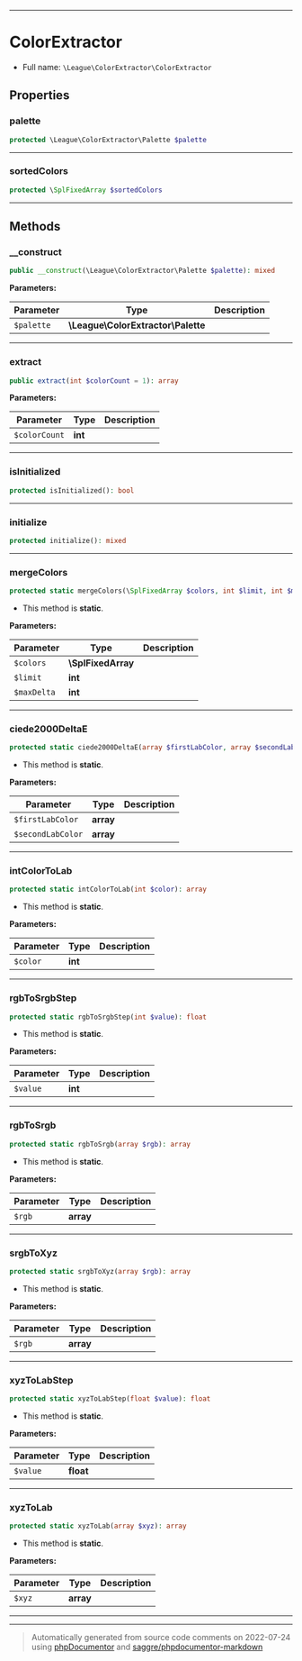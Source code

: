 ***

# ColorExtractor





* Full name: `\League\ColorExtractor\ColorExtractor`



## Properties


### palette



```php
protected \League\ColorExtractor\Palette $palette
```






***

### sortedColors



```php
protected \SplFixedArray $sortedColors
```






***

## Methods


### __construct



```php
public __construct(\League\ColorExtractor\Palette $palette): mixed
```








**Parameters:**

| Parameter | Type | Description |
|-----------|------|-------------|
| `$palette` | **\League\ColorExtractor\Palette** |  |




***

### extract



```php
public extract(int $colorCount = 1): array
```








**Parameters:**

| Parameter | Type | Description |
|-----------|------|-------------|
| `$colorCount` | **int** |  |




***

### isInitialized



```php
protected isInitialized(): bool
```











***

### initialize



```php
protected initialize(): mixed
```











***

### mergeColors



```php
protected static mergeColors(\SplFixedArray $colors, int $limit, int $maxDelta): array
```



* This method is **static**.




**Parameters:**

| Parameter | Type | Description |
|-----------|------|-------------|
| `$colors` | **\SplFixedArray** |  |
| `$limit` | **int** |  |
| `$maxDelta` | **int** |  |




***

### ciede2000DeltaE



```php
protected static ciede2000DeltaE(array $firstLabColor, array $secondLabColor): float
```



* This method is **static**.




**Parameters:**

| Parameter | Type | Description |
|-----------|------|-------------|
| `$firstLabColor` | **array** |  |
| `$secondLabColor` | **array** |  |




***

### intColorToLab



```php
protected static intColorToLab(int $color): array
```



* This method is **static**.




**Parameters:**

| Parameter | Type | Description |
|-----------|------|-------------|
| `$color` | **int** |  |




***

### rgbToSrgbStep



```php
protected static rgbToSrgbStep(int $value): float
```



* This method is **static**.




**Parameters:**

| Parameter | Type | Description |
|-----------|------|-------------|
| `$value` | **int** |  |




***

### rgbToSrgb



```php
protected static rgbToSrgb(array $rgb): array
```



* This method is **static**.




**Parameters:**

| Parameter | Type | Description |
|-----------|------|-------------|
| `$rgb` | **array** |  |




***

### srgbToXyz



```php
protected static srgbToXyz(array $rgb): array
```



* This method is **static**.




**Parameters:**

| Parameter | Type | Description |
|-----------|------|-------------|
| `$rgb` | **array** |  |




***

### xyzToLabStep



```php
protected static xyzToLabStep(float $value): float
```



* This method is **static**.




**Parameters:**

| Parameter | Type | Description |
|-----------|------|-------------|
| `$value` | **float** |  |




***

### xyzToLab



```php
protected static xyzToLab(array $xyz): array
```



* This method is **static**.




**Parameters:**

| Parameter | Type | Description |
|-----------|------|-------------|
| `$xyz` | **array** |  |




***


***
> Automatically generated from source code comments on 2022-07-24 using [phpDocumentor](http://www.phpdoc.org/) and [saggre/phpdocumentor-markdown](https://github.com/Saggre/phpDocumentor-markdown)
